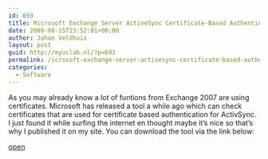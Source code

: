```yaml
---
id: 693
title: Microsoft Exchange Server ActiveSync Certificate-Based Authentication Tool
date: 2008-08-15T23:52:01+00:00
author: Johan Veldhuis
layout: post
guid: http://myuclab.nl/?p=693
permalink: /icrosoft-exchange-server-activesync-certificate-based-authentication-tool/
categories:
  - Software
---
```

As you may already know a lot of funtions from Exchange 2007 are using certificates. Microsoft has released a tool a while ago which can check certificates that are used for certificate based authentication for ActivSync. I just found it while surfing the internet en thought maybe it&#8217;s nice so that&#8217;s why I published it on my site. You can download the tool via the link below:

<a href="http://www.microsoft.com/downloads/details.aspx?FamilyID=82510e18-7965-4883-a8c3-f73f1f4733ac&DisplayLang=en" target="_blank">open</a>